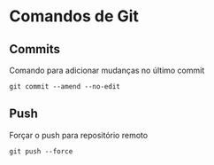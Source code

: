 # **Comandos de Git**


## **Commits**

Comando para adicionar mudanças no último commit

`git commit --amend --no-edit`

## **Push**

Forçar o push para repositório remoto

`git push --force`